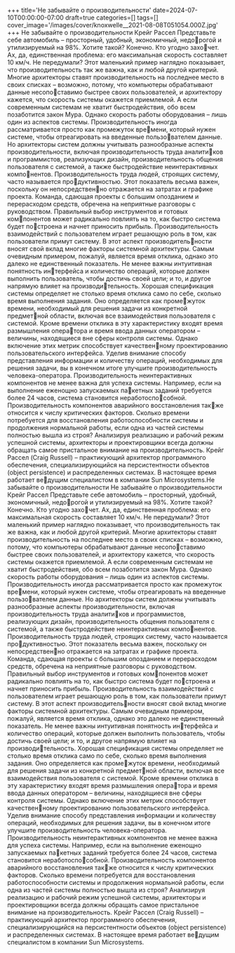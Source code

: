 +++
title='Не забывайте о производительности'
date=2024-07-10T00:00:00-07:00
draft=true
categories=[]
tags=[]
cover_image='/images/cover/knoxwelle__2021-08-08T051054.000Z.jpg'
+++
Не забывайте 
о производительности
Крейг Рассел
Представьте себе автомобиль – просторный, удобный, экономичный, недорогой и утилизируемый на 98%. Хотите такой? Конечно. Кто угодно захочет. Ах, да, единственная проблема: его максимальная скорость составляет
10 км/ч. Не передумали? Этот маленький пример наглядно показывает, что
производительность так же важна, как и любой другой критерий.
Многие архитекторы ставят производительность на последнее место в своих
списках – возможно, потому, что компьютеры обрабатывают данные несопоставимо быстрее своих пользователей, и архитектору кажется, что скорость
системы окажется приемлемой. А если современным системам не хватит
быстродействия, обо всем позаботится закон Мура. Однако скорость работы
оборудования – лишь один из аспектов системы.
Производительность иногда рассматривается просто как промежуток времени, который нужен системе, чтобы отреагировать на введенные пользователем данные. Но архитекторы систем должны учитывать разнообразные
аспекты производительности, включая производительность труда аналитиков и программистов, реализующих дизайн, производительность общения
пользователя с системой, а также быстродействие неинтерактивных компонентов.
Производительность труда людей, строящих систему, часто называется продуктивностью. Этот показатель весьма важен, поскольку он непосредственно отражается на затратах и графике проекта. Команда, сдающая проекты
с большим опозданием и перерасходом средств, обречена на неприятные
разговоры с руководством. Правильный выбор инструментов и готовых компонентов может радикально повлиять на то, как быстро система будет построена и начнет приносить прибыль.
Производительность взаимодействий с пользователем играет решающую
роль в том, как пользователи примут систему. В этот аспект производительности вносят свой вклад многие факторы системной архитектуры. Самым
очевидным примером, пожалуй, является время отклика, однако это далеко
не единственный показатель. Не менее важны интуитивная понятность интерфейса и количество операций, которые должен выполнить пользователь,
чтобы достичь своей цели; и то, и другое напрямую влияет на производительность.
Хорошая спецификация системы определяет не столько время отклика само
по себе, сколько время выполнения задания. Оно определяется как промежуток времени, необходимый для решения задачи из конкретной предметной области, включая все взаимодействия пользователя с системой. Кроме
времени отклика в эту характеристику входят время размышления оператора и время ввода данных оператором – величины, находящиеся вне сферы
контроля системы. Однако включение этих метрик способствует качественному проектированию пользовательского интерфейса. Уделив внимание
способу представления информации и количеству операций, необходимых
для решения задачи, вы в конечном итоге улучшите производительность
человека-оператора.
Производительность неинтерактивных компонентов не менее важна для
успеха системы. Например, если на выполнение еженощно запускаемых пакетных заданий требуется более 24 часов, система становится неработоспособной. Производительность компонентов аварийного восстановления также относится к числу критических факторов. Сколько времени потребуется
для восстановления работоспособности системы и продолжения нормальной
работы, если одна из частей системы полностью вышла из строя?
Анализируя реализацию и рабочий режим успешной системы, архитекторы
и проектировщики всегда должны обращать самое пристальное внимание
на производительность.
Крейг Рассел (Craig Russell) – практикующий архитектор программного 
обеспечения, специализирующийся на персистентности объектов (object
persistence) и распределенных системах. В настоящее время работает ведущим специалистом в компании Sun Microsystems.Не забывайте о производительности 
Не забывайте 
о производительности
Крейг Рассел
Представьте себе автомобиль – просторный, удобный, экономичный, недорогой и утилизируемый на 98%. Хотите такой? Конечно. Кто угодно захочет. Ах, да, единственная проблема: его максимальная скорость составляет
10 км/ч. Не передумали? Этот маленький пример наглядно показывает, что
производительность так же важна, как и любой другой критерий.
Многие архитекторы ставят производительность на последнее место в своих
списках – возможно, потому, что компьютеры обрабатывают данные несопоставимо быстрее своих пользователей, и архитектору кажется, что скорость
системы окажется приемлемой. А если современным системам не хватит
быстродействия, обо всем позаботится закон Мура. Однако скорость работы
оборудования – лишь один из аспектов системы.
Производительность иногда рассматривается просто как промежуток времени, который нужен системе, чтобы отреагировать на введенные пользователем данные. Но архитекторы систем должны учитывать разнообразные
аспекты производительности, включая производительность труда аналитиков и программистов, реализующих дизайн, производительность общения
пользователя с системой, а также быстродействие неинтерактивных компонентов.
Производительность труда людей, строящих систему, часто называется продуктивностью. Этот показатель весьма важен, поскольку он непосредственно отражается на затратах и графике проекта. Команда, сдающая проекты
с большим опозданием и перерасходом средств, обречена на неприятные
разговоры с руководством. Правильный выбор инструментов и готовых компонентов может радикально повлиять на то, как быстро система будет построена и начнет приносить прибыль.
Производительность взаимодействий с пользователем играет решающую
роль в том, как пользователи примут систему. В этот аспект производительности вносят свой вклад многие факторы системной архитектуры. Самым
очевидным примером, пожалуй, является время отклика, однако это далеко
не единственный показатель. Не менее важны интуитивная понятность интерфейса и количество операций, которые должен выполнить пользователь,
чтобы достичь своей цели; и то, и другое напрямую влияет на производительность.
Хорошая спецификация системы определяет не столько время отклика само
по себе, сколько время выполнения задания. Оно определяется как промежуток времени, необходимый для решения задачи из конкретной предметной области, включая все взаимодействия пользователя с системой. Кроме
времени отклика в эту характеристику входят время размышления оператора и время ввода данных оператором – величины, находящиеся вне сферы
контроля системы. Однако включение этих метрик способствует качественному проектированию пользовательского интерфейса. Уделив внимание
способу представления информации и количеству операций, необходимых
для решения задачи, вы в конечном итоге улучшите производительность
человека-оператора.
Производительность неинтерактивных компонентов не менее важна для
успеха системы. Например, если на выполнение еженощно запускаемых пакетных заданий требуется более 24 часов, система становится неработоспособной. Производительность компонентов аварийного восстановления также относится к числу критических факторов. Сколько времени потребуется
для восстановления работоспособности системы и продолжения нормальной
работы, если одна из частей системы полностью вышла из строя?
Анализируя реализацию и рабочий режим успешной системы, архитекторы
и проектировщики всегда должны обращать самое пристальное внимание
на производительность.
Крейг Рассел (Craig Russell) – практикующий архитектор программного 
обеспечения, специализирующийся на персистентности объектов (object
persistence) и распределенных системах. В настоящее время работает ведущим специалистом в компании Sun Microsystems.